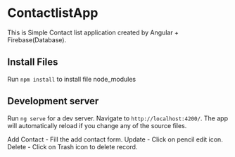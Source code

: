 # ContactlistApp
This is Simple Contact list application created by Angular + Firebase(Database).

## Install Files
Run `npm install` to install file node_modules


## Development server

Run `ng serve` for a dev server. Navigate to `http://localhost:4200/`. The app will automatically reload if you change any of the source files.


Add Contact - Fill the add contact form.
Update - Click on pencil edit icon.
Delete - Click on Trash icon to delete record.
